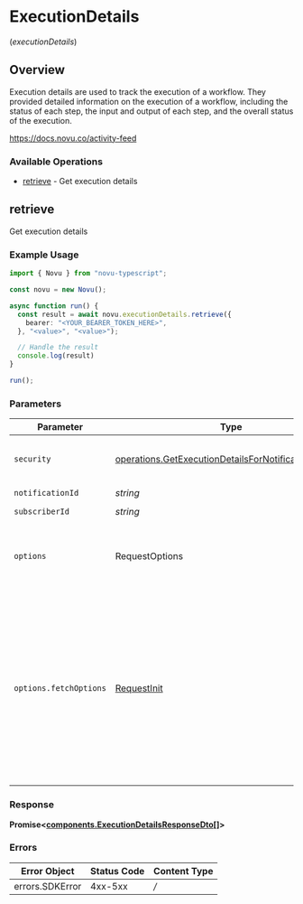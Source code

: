 # ExecutionDetails
(*executionDetails*)

## Overview

Execution details are used to track the execution of a workflow. They provided detailed information on the execution of a workflow, including the status of each step, the input and output of each step, and the overall status of the execution.

<https://docs.novu.co/activity-feed>
### Available Operations

* [retrieve](#retrieve) - Get execution details

## retrieve

Get execution details

### Example Usage

```typescript
import { Novu } from "novu-typescript";

const novu = new Novu();

async function run() {
  const result = await novu.executionDetails.retrieve({
    bearer: "<YOUR_BEARER_TOKEN_HERE>",
  }, "<value>", "<value>");

  // Handle the result
  console.log(result)
}

run();
```

### Parameters

| Parameter                                                                                                                                                                      | Type                                                                                                                                                                           | Required                                                                                                                                                                       | Description                                                                                                                                                                    |
| ------------------------------------------------------------------------------------------------------------------------------------------------------------------------------ | ------------------------------------------------------------------------------------------------------------------------------------------------------------------------------ | ------------------------------------------------------------------------------------------------------------------------------------------------------------------------------ | ------------------------------------------------------------------------------------------------------------------------------------------------------------------------------ |
| `security`                                                                                                                                                                     | [operations.GetExecutionDetailsForNotificationSecurity](../../models/operations/getexecutiondetailsfornotificationsecurity.md)                                                 | :heavy_check_mark:                                                                                                                                                             | The security requirements to use for the request.                                                                                                                              |
| `notificationId`                                                                                                                                                               | *string*                                                                                                                                                                       | :heavy_check_mark:                                                                                                                                                             | N/A                                                                                                                                                                            |
| `subscriberId`                                                                                                                                                                 | *string*                                                                                                                                                                       | :heavy_check_mark:                                                                                                                                                             | N/A                                                                                                                                                                            |
| `options`                                                                                                                                                                      | RequestOptions                                                                                                                                                                 | :heavy_minus_sign:                                                                                                                                                             | Used to set various options for making HTTP requests.                                                                                                                          |
| `options.fetchOptions`                                                                                                                                                         | [RequestInit](https://developer.mozilla.org/en-US/docs/Web/API/Request/Request#options)                                                                                        | :heavy_minus_sign:                                                                                                                                                             | Options that are passed to the underlying HTTP request. This can be used to inject extra headers for examples. All `Request` options, except `method` and `body`, are allowed. |


### Response

**Promise\<[components.ExecutionDetailsResponseDto[]](../../models/.md)\>**
### Errors

| Error Object    | Status Code     | Content Type    |
| --------------- | --------------- | --------------- |
| errors.SDKError | 4xx-5xx         | */*             |
